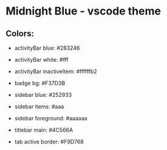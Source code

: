 # Midnight Blue - vscode theme

## Colors: 
- activityBar blue: #283246
- activityBar white: #fff
- activityBar inactiveItem: #ffffffb2

- badge bg: #F37D3B

- sidebar blue: #252933
- sidebar items: #aaa
- sidebar foreground: #aaaaaa

- titlebar main: #4C566A

- tab active border: #F9D768
